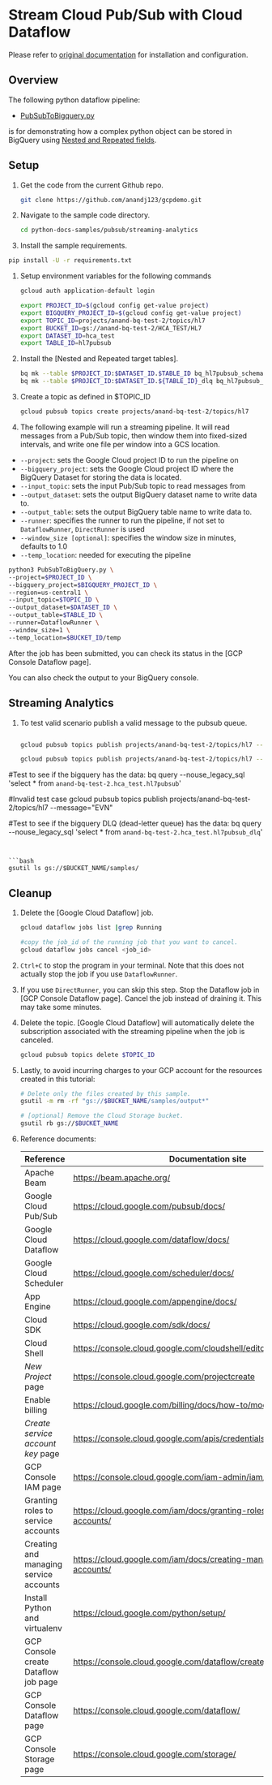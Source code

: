 # Stream Cloud Pub/Sub with Cloud Dataflow

Please refer to [original documentation](https://github.com/GoogleCloudPlatform/python-docs-samples/tree/main/pubsub/streaming-analytics) for installation and configuration.

## Overview
The following python dataflow pipeline: 
* [PubSubToBigquery.py](PubSubToBigQuery.py) 

is for demonstrating how a complex python object can be stored in BigQuery using [Nested and Repeated fields](https://cloud.google.com/bigquery/docs/nested-repeated).

## Setup
1. Get the code from the current Github repo.

   ```sh
   git clone https://github.com/anandj123/gcpdemo.git
   ```
1. Navigate to the sample code directory.

   ```bash
   cd python-docs-samples/pubsub/streaming-analytics
   ```
1. Install the sample requirements.

  ```bash
  pip install -U -r requirements.txt
  ```

1. Setup environment variables for the following commands
   ```sh
   gcloud auth application-default login

   export PROJECT_ID=$(gcloud config get-value project)
   export BIGQUERY_PROJECT_ID=$(gcloud config get-value project)
   export TOPIC_ID=projects/anand-bq-test-2/topics/hl7
   export BUCKET_ID=gs://anand-bq-test-2/HCA_TEST/HL7  
   export DATASET_ID=hca_test
   export TABLE_ID=hl7pubsub
   ```

1. Install the [Nested and Repeated target tables].

   ```sh
   bq mk --table $PROJECT_ID:$DATASET_ID.$TABLE_ID bq_hl7pubsub_schema.json
   bq mk --table $PROJECT_ID:$DATASET_ID.${TABLE_ID}_dlq bq_hl7pubsub_dlq_schema.json
   ```

1. Create a topic as defined in $TOPIC_ID
   
   ```sh
   gcloud pubsub topics create projects/anand-bq-test-2/topics/hl7
   ```
1. The following example will run a streaming pipeline. It will read messages from a Pub/Sub topic, then window them into fixed-sized intervals, and write one file per window into a GCS location.

+ `--project`: sets the Google Cloud project ID to run the pipeline on
+ `--bigquery_project`: sets the Google Cloud project ID where the BigQuery Dataset for storing the data is located.
+ `--input_topic`: sets the input Pub/Sub topic to read messages from
+ `--output_dataset`: sets the output BigQuery dataset name to write data to.
+ `--output_table`: sets the output BigQuery table name to write data to.
+ `--runner`: specifies the runner to run the pipeline, if not set to `DataflowRunner`, `DirectRunner` is used
+ `--window_size [optional]`: specifies the window size in minutes, defaults to 1.0
+ `--temp_location`: needed for executing the pipeline

```bash
python3 PubSubToBigQuery.py \
--project=$PROJECT_ID \
--bigquery_project=$BIGQUERY_PROJECT_ID \
--region=us-central1 \
--input_topic=$TOPIC_ID \
--output_dataset=$DATASET_ID \
--output_table=$TABLE_ID \
--runner=DataflowRunner \
--window_size=1 \
--temp_location=$BUCKET_ID/temp
```

After the job has been submitted, you can check its status in the [GCP Console Dataflow page].

You can also check the output to your BigQuery console.

## Streaming Analytics

1. To test valid scenario publish a valid message to the pubsub queue.

   ```sh

   gcloud pubsub topics publish projects/anand-bq-test-2/topics/hl7 --message="MSH|^~\&|MT_COCQA1A|COCQA1A|DBM||201601190838||ADT^A02|MT_COCQA1A_ADT_QA1AGTADM.1.229576.567|D|2.1||KYA"

   gcloud pubsub topics publish projects/anand-bq-test-2/topics/hl7 --message="EVN|A02|201601190838|||1TSQBE8554^HAMMOCK^BRITTANY^JACK^WARREN^^"

#Test to see if the bigquery has the data:
bq query --nouse_legacy_sql 'select * from `anand-bq-test-2.hca_test.hl7pubsub`'

#Invalid test case
gcloud pubsub topics publish projects/anand-bq-test-2/topics/hl7 --message="EVN"

#Test to see if the bigquery DLQ (dead-letter queue) has the data:
bq query --nouse_legacy_sql 'select * from `anand-bq-test-2.hca_test.hl7pubsub_dlq`'

   ```


```bash
gsutil ls gs://$BUCKET_NAME/samples/
```

## Cleanup

1. Delete the [Google Cloud Dataflow] job.

    ```bash
    gcloud dataflow jobs list |grep Running 

    #copy the job_id of the running job that you want to cancel.
    gcloud dataflow jobs cancel <job_id>  
    ```

1. `Ctrl+C` to stop the program in your terminal. Note that this does not actually stop the job if you use `DataflowRunner`.

1.  If you use `DirectRunner`, you can skip this step. Stop the Dataflow job in [GCP Console Dataflow page]. Cancel the job instead of draining it. This may take some minutes.

1. Delete the topic. [Google Cloud Dataflow] will automatically delete the subscription associated with the streaming pipeline when the job is canceled.

   ```bash
   gcloud pubsub topics delete $TOPIC_ID
   ```

1. Lastly, to avoid incurring charges to your GCP account for the resources created in this tutorial:

    ```bash
    # Delete only the files created by this sample.
    gsutil -m rm -rf "gs://$BUCKET_NAME/samples/output*"

    # [optional] Remove the Cloud Storage bucket.
    gsutil rb gs://$BUCKET_NAME
    ```
1. Reference documents:

   |Reference|Documentation site|
   |------|-------|
   | Apache Beam | https://beam.apache.org/ |
   | Google Cloud Pub/Sub | https://cloud.google.com/pubsub/docs/ |
   | Google Cloud Dataflow | https://cloud.google.com/dataflow/docs/ |
   | Google Cloud Scheduler | https://cloud.google.com/scheduler/docs/ |
   | App Engine | https://cloud.google.com/appengine/docs/ |
   | Cloud SDK | https://cloud.google.com/sdk/docs/ |
   | Cloud Shell | https://console.cloud.google.com/cloudshell/editor/ |
   | *New Project* page | https://console.cloud.google.com/projectcreate |
   | Enable billing | https://cloud.google.com/billing/docs/how-to/modify-project/ |
   | *Create service account key* page | https://console.cloud.google.com/apis/credentials/serviceaccountkey/ |
   | GCP Console IAM page | https://console.cloud.google.com/iam-admin/iam/ |
   | Granting roles to service accounts | https://cloud.google.com/iam/docs/granting-roles-to-service-accounts/ |
   | Creating and managing service accounts | https://cloud.google.com/iam/docs/creating-managing-service-accounts/ |
   | Install Python and virtualenv | https://cloud.google.com/python/setup/ |
   | GCP Console create Dataflow job page | https://console.cloud.google.com/dataflow/createjob/ |
   | GCP Console Dataflow page | https://console.cloud.google.com/dataflow/ |
   | GCP Console Storage page | https://console.cloud.google.com/storage/ |
